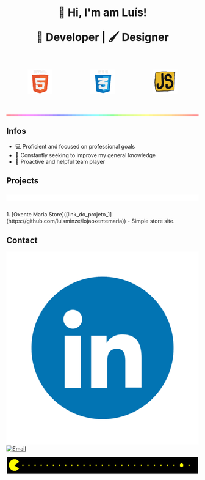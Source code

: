 <h1 align="center">👋 Hi, I'm am Luís! 
<p align="center">
🔧 Developer | 🖌️ Designer
</p> 
<p align="center">
  <div style="display: flex; gap: 20px; justify-content: center; flex-wrap: wrap;">
  
  <figure style="text-align: center;">
      <img src="./media/html.gif" width="64" alt="Projeto 1">
  </figure>
  
  <figure style="text-align: center;">
      <img src="./media/css.gif" width="64" alt="Projeto 2">
  </figure>

  <figure style="text-align: center;">
      <img src="./media/js.gif" width="64" alt="Projeto 3">
  </figure>
<img src="./media/rgbline.gif" width="1000">
  </h1>
</p> 

<h2>Infos</h2>

- 💻 Proficient and focused on professional goals  
- 🧠 Constantly seeking to improve my general knowledge  
- 🤝 Proactive and helpful team player

</div>

<h2>Projects
  <p align="center">
<img src="./media/redline.gif" width="1000">
</p>
</h2>
1. [Oxente Maria Store]([link_do_projeto_1](https://github.com/luisminze/lojaoxentemaria)) - Simple store site.

<h2>Contact</h2>

[![LinkedIn](https://github.com/luisminze/luisminze/blob/main/Linkedin.gif)](https://linkedin.com/in/luisminze)  
[![Email](https://img.shields.io/badge/Email-D14836?logo=gmail&logoColor=white)](mailto:luisminze@gmail.com)
  <p align="center">
<img src="./media/pacmanline.gif" width="500">
</p>
